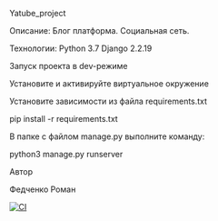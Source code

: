 Yatube_project

Описание:
Блог платформа. Социальная сеть.

Технологии:
Python 3.7 Django 2.2.19

Запуск проекта в dev-режиме

Установите и активируйте виртуальное окружение

Установите зависимости из файла requirements.txt

pip install -r requirements.txt

В папке с файлом manage.py выполните команду:

python3 manage.py runserver

Автор

Федченко Роман

[![CI](https://github.com/yandex-praktikum/hw04_tests/actions/workflows/python-app.yml/badge.svg?branch=master)](https://github.com/yandex-praktikum/hw04_tests/actions/workflows/python-app.yml)
